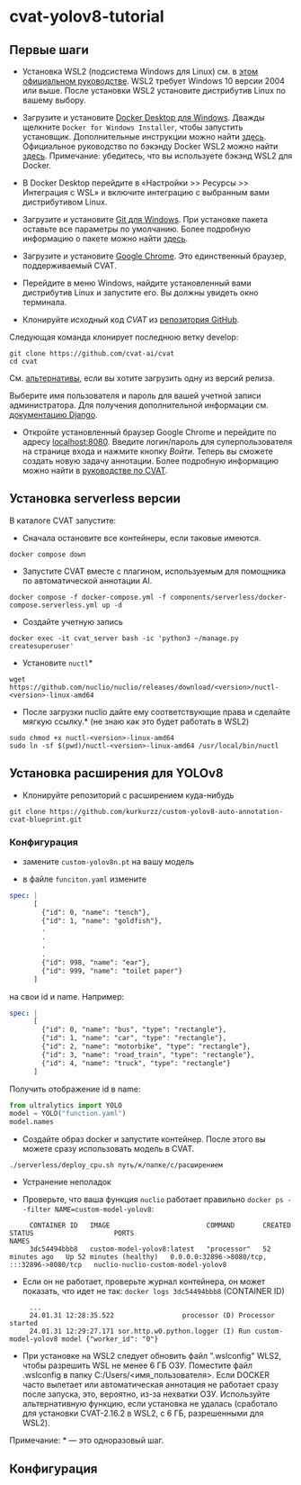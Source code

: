 # cvat-yolov8-tutorial

## Первые шаги

* Установка WSL2 (подсистема Windows для Linux) см. в [этом официальном руководстве](https://docs.microsoft.com/windows/wsl/install-win10). WSL2 требует Windows 10 версии 2004 или выше. После установки WSL2 установите дистрибутив Linux по вашему выбору.

* Загрузите и установите [Docker Desktop для Windows](https://desktop.docker.com/win/main/amd64/Docker%20Desktop%20Installer.exe). Дважды щелкните `Docker for Windows Installer`, чтобы запустить установщик. Дополнительные инструкции можно найти [здесь](https://docs.docker.com/docker-for-windows/install/). Официальное руководство по бэкэнду Docker WSL2 можно найти [здесь](https://docs.docker.com/docker-for-windows/wsl/). Примечание: убедитесь, что вы используете бэкэнд WSL2 для Docker.

* В Docker Desktop перейдите в «Настройки >> Ресурсы >> Интеграция с WSL» и включите интеграцию с выбранным вами дистрибутивом Linux.

* Загрузите и установите [Git для Windows](https://github.com/git-for-windows/git/releases/download/v2.21.0.windows.1/Git-2.21.0-64-bit.exe). При установке пакета оставьте все параметры по умолчанию. Более подробную информацию о пакете можно найти [здесь](https://gitforwindows.org).

* Загрузите и установите [Google Chrome](https://www.google.com/chrome/). Это единственный браузер, поддерживаемый CVAT.

* Перейдите в меню Windows, найдите установленный вами дистрибутив Linux и запустите его. Вы должны увидеть окно терминала.

* Клонируйте исходный код _CVAT_ из [репозитория GitHub](https://github.com/cvat-ai/cvat).

Следующая команда клонирует последнюю ветку develop:

```shell
git clone https://github.com/cvat-ai/cvat
cd cvat
```

См. [альтернативы](#how-to-get-cvat-source-code), если вы хотите загрузить одну из версий релиза.

Выберите имя пользователя и пароль для вашей учетной записи администратора. Для получения дополнительной информации см. [документацию Django](https://docs.djangoproject.com/en/2.2/ref/django-admin/#createsuperuser).

* Откройте установленный браузер Google Chrome и перейдите по адресу [localhost:8080](http://localhost:8080). Введите логин/пароль для суперпользователя на странице входа и нажмите кнопку _Войти_. Теперь вы сможете создать новую задачу аннотации. Более подробную информацию можно найти в [руководстве по CVAT](../../../../docs/manual/).

## Установка serverless версии

В каталоге CVAT запустите:

* Сначала остановите все контейнеры, если таковые имеются.

```
docker compose down
```

* Запустите CVAT вместе с плагином, используемым для помощника по автоматической аннотации AI.

```
docker compose -f docker-compose.yml -f components/serverless/docker-compose.serverless.yml up -d
```
* Создайте учетную запись
```
docker exec -it cvat_server bash -ic 'python3 ~/manage.py createsuperuser'
```

* Установите `nuctl`*

```
wget https://github.com/nuclio/nuclio/releases/download/<version>/nuctl-<version>-linux-amd64
```

* После загрузки nuclio дайте ему соответствующие права и сделайте мягкую ссылку.* (не знаю как это будет работать в WSL2)

```
sudo chmod +x nuctl-<version>-linux-amd64
sudo ln -sf $(pwd)/nuctl-<version>-linux-amd64 /usr/local/bin/nuctl
```

## Установка расширения для YOLOv8

* Клонируйте репозиторий с расширением куда-нибудь
```
git clone https://github.com/kurkurzz/custom-yolov8-auto-annotation-cvat-blueprint.git
```

### Конфигурация

* замените `custom-yolov8n.pt` на вашу модель

* в файле `funciton.yaml` измените
```yaml
spec: |
      [
        {"id": 0, "name": "tench"},
        {"id": 1, "name": "goldfish"},
        .
        .
        .
        .
        {"id": 998, "name": "ear"},
        {"id": 999, "name": "toilet paper"}
      ]
```

на свои id и name. Например:
```yaml
spec: |
      [
        {"id": 0, "name": "bus", "type": "rectangle"},
        {"id": 1, "name": "car", "type": "rectangle"},
        {"id": 2, "name": "motorbike", "type": "rectangle"},
        {"id": 3, "name": "road_train", "type": "rectangle"},
        {"id": 4, "name": "truck", "type": "rectangle"}
      ]
```

Получить отображение id в name:
```python
from ultralytics import YOLO
model = YOLO("function.yaml")
model.names
```

* Создайте образ docker и запустите контейнер. После этого вы можете сразу использовать модель в CVAT.
```
./serverless/deploy_cpu.sh путь/к/папке/с/расширением
```

* Устранение неполадок
- Проверьте, что ваша функция `nuclio` работает правильно
`docker ps --filter NAME=custom-model-yolov8`:
```
     CONTAINER ID   IMAGE                        COMMAND       CREATED          STATUS                    PORTS                                         NAMES
     3dc54494bbb8   custom-model-yolov8:latest   "processor"   52 minutes ago   Up 52 minutes (healthy)   0.0.0.0:32896->8080/tcp, :::32896->8080/tcp   nuclio-nuclio-custom-model-yolov8
```
- Если он не работает, проверьте журнал контейнера, он может показать, что идет не так:
`docker logs 3dc54494bbb8` (CONTAINER ID)
```
     ...
     24.01.31 12:28:35.522                 processor (D) Processor started
     24.01.31 12:29:27.171 sor.http.w0.python.logger (I) Run custom-model-yolov8 model {"worker_id": "0"}
```
- При установке на WSL2 следует обновить файл ".wslconfig" WLS2, чтобы разрешить WSL не менее 6 ГБ ОЗУ. Поместите файл .wslconfig в папку C:\/Users\/\<имя_пользователя\>. Если DOCKER часто вылетает или автоматическая аннотация не работает сразу после запуска, это, вероятно, из-за нехватки ОЗУ. Используйте альтернативную функцию, если установка не удалась (сработало для установки CVAT-2.16.2 в WSL2, с 6 ГБ, разрешенными для WSL2).

Примечание: * — это одноразовый шаг.

## Конфигурация
